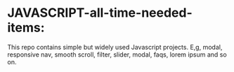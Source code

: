 # JAVASCRIPT-all-time-needed-items: 
This repo contains simple but widely used Javascript projects. E,g, modal, responsive nav, smooth scroll, filter, slider, modal, faqs, lorem ipsum and so on.
